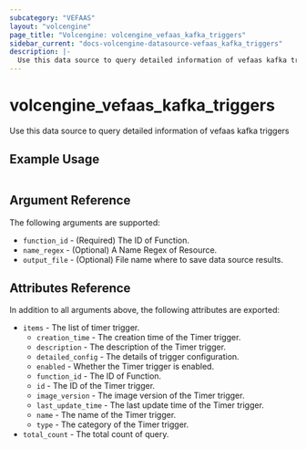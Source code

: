 ```yaml
---
subcategory: "VEFAAS"
layout: "volcengine"
page_title: "Volcengine: volcengine_vefaas_kafka_triggers"
sidebar_current: "docs-volcengine-datasource-vefaas_kafka_triggers"
description: |-
  Use this data source to query detailed information of vefaas kafka triggers
---
```

# volcengine_vefaas_kafka_triggers
Use this data source to query detailed information of vefaas kafka triggers
## Example Usage
```hcl

```
## Argument Reference
The following arguments are supported:
* `function_id` - (Required) The ID of Function.
* `name_regex` - (Optional) A Name Regex of Resource.
* `output_file` - (Optional) File name where to save data source results.

## Attributes Reference
In addition to all arguments above, the following attributes are exported:
* `items` - The list of timer trigger.
    * `creation_time` - The creation time of the Timer trigger.
    * `description` - The description of the Timer trigger.
    * `detailed_config` - The details of trigger configuration.
    * `enabled` - Whether the Timer trigger is enabled.
    * `function_id` - The ID of Function.
    * `id` - The ID of the Timer trigger.
    * `image_version` - The image version of the Timer trigger.
    * `last_update_time` - The last update time of the Timer trigger.
    * `name` - The name of the Timer trigger.
    * `type` - The category of the Timer trigger.
* `total_count` - The total count of query.


